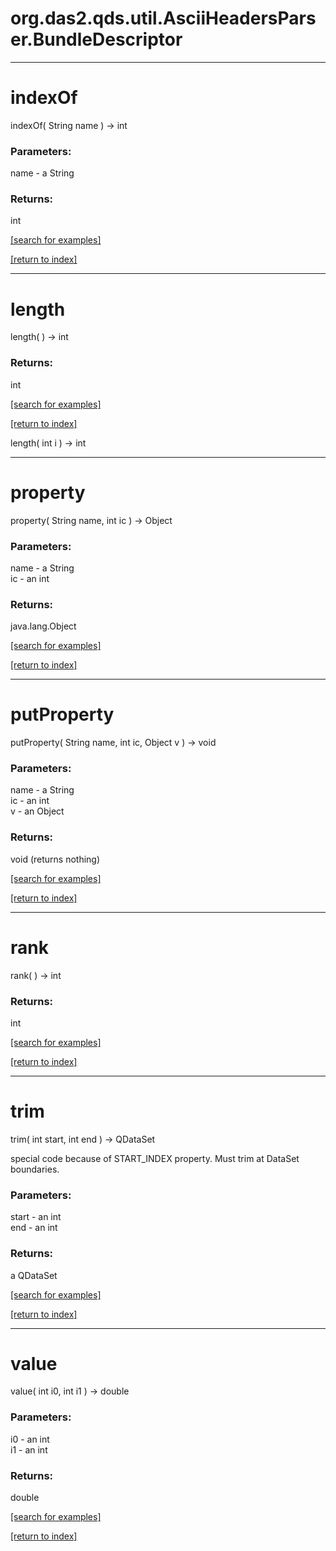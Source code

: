 # org.das2.qds.util.AsciiHeadersParser.BundleDescriptor



***
<a name="indexOf"></a>
# indexOf
indexOf( String name ) &rarr; int



### Parameters:
name - a String

### Returns:
int


<a href="https://github.com/autoplot/dev/search?q=indexOf&unscoped_q=indexOf">[search for examples]</a>

<a href="https://github.com/autoplot/documentation/blob/master/javadoc/index-all.md">[return to index]</a>

***
<a name="length"></a>
# length
length(  ) &rarr; int



### Returns:
int


<a href="https://github.com/autoplot/dev/search?q=length&unscoped_q=length">[search for examples]</a>

<a href="https://github.com/autoplot/documentation/blob/master/javadoc/index-all.md">[return to index]</a>

length( int i ) &rarr; int<br>
***
<a name="property"></a>
# property
property( String name, int ic ) &rarr; Object



### Parameters:
name - a String
<br>ic - an int

### Returns:
java.lang.Object


<a href="https://github.com/autoplot/dev/search?q=property&unscoped_q=property">[search for examples]</a>

<a href="https://github.com/autoplot/documentation/blob/master/javadoc/index-all.md">[return to index]</a>

***
<a name="putProperty"></a>
# putProperty
putProperty( String name, int ic, Object v ) &rarr; void



### Parameters:
name - a String
<br>ic - an int
<br>v - an Object

### Returns:
void (returns nothing)


<a href="https://github.com/autoplot/dev/search?q=putProperty&unscoped_q=putProperty">[search for examples]</a>

<a href="https://github.com/autoplot/documentation/blob/master/javadoc/index-all.md">[return to index]</a>

***
<a name="rank"></a>
# rank
rank(  ) &rarr; int



### Returns:
int


<a href="https://github.com/autoplot/dev/search?q=rank&unscoped_q=rank">[search for examples]</a>

<a href="https://github.com/autoplot/documentation/blob/master/javadoc/index-all.md">[return to index]</a>

***
<a name="trim"></a>
# trim
trim( int start, int end ) &rarr; QDataSet

special code because of START_INDEX property.  Must trim at DataSet boundaries.

### Parameters:
start - an int
<br>end - an int

### Returns:
a QDataSet


<a href="https://github.com/autoplot/dev/search?q=trim&unscoped_q=trim">[search for examples]</a>

<a href="https://github.com/autoplot/documentation/blob/master/javadoc/index-all.md">[return to index]</a>

***
<a name="value"></a>
# value
value( int i0, int i1 ) &rarr; double



### Parameters:
i0 - an int
<br>i1 - an int

### Returns:
double


<a href="https://github.com/autoplot/dev/search?q=value&unscoped_q=value">[search for examples]</a>

<a href="https://github.com/autoplot/documentation/blob/master/javadoc/index-all.md">[return to index]</a>

